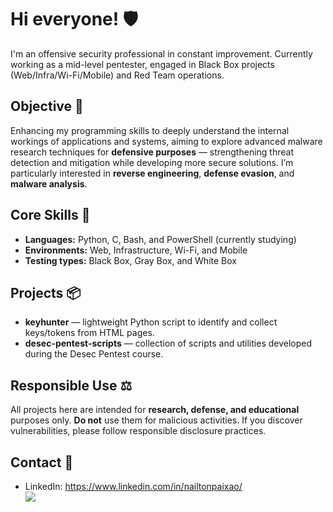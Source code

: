 # Hi everyone! 🛡️

I'm an offensive security professional in constant improvement. Currently working as a mid-level pentester, engaged in Black Box projects (Web/Infra/Wi-Fi/Mobile) and Red Team operations.

## Objective 🎯
Enhancing my programming skills to deeply understand the internal workings of applications and systems, aiming to explore advanced malware research techniques for **defensive purposes** — strengthening threat detection and mitigation while developing more secure solutions. I’m particularly interested in **reverse engineering**, **defense evasion**, and **malware analysis**.

## Core Skills 🧰
- **Languages:** Python, C, Bash, and PowerShell (currently studying)  
- **Environments:** Web, Infrastructure, Wi-Fi, and Mobile  
- **Testing types:** Black Box, Gray Box, and White Box  

## Projects 📦
- **keyhunter** — lightweight Python script to identify and collect keys/tokens from HTML pages.  
- **desec-pentest-scripts** — collection of scripts and utilities developed during the Desec Pentest course.

## Responsible Use ⚖️
All projects here are intended for **research, defense, and educational** purposes only. **Do not** use them for malicious activities. If you discover vulnerabilities, please follow responsible disclosure practices.

## Contact 🔗
- LinkedIn: https://www.linkedin.com/in/nailtonpaixao/  
<a href="https://www.linkedin.com/in/nailtonpaixao/ " target="_blank"><img src="https://img.shields.io/badge/-LinkedIn-%230077B5?style=for-the-badge&logo=linkedin&logoColor=white" target="_blank"></a>
